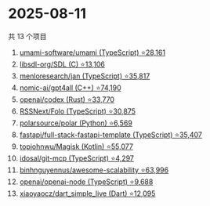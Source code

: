 # 2025-08-11

共 13 个项目

<!-- BEGIN GITHUB -->
<!-- 最后更新时间 2025-08-11 02:12:03 +0800 -->
1. [umami-software/umami (TypeScript) ⭐28,161](https://github.com/umami-software/umami)
1. [libsdl-org/SDL (C) ⭐13,106](https://github.com/libsdl-org/SDL)
1. [menloresearch/jan (TypeScript) ⭐35,817](https://github.com/menloresearch/jan)
1. [nomic-ai/gpt4all (C++) ⭐74,190](https://github.com/nomic-ai/gpt4all)
1. [openai/codex (Rust) ⭐33,770](https://github.com/openai/codex)
1. [RSSNext/Folo (TypeScript) ⭐30,875](https://github.com/RSSNext/Folo)
1. [polarsource/polar (Python) ⭐6,569](https://github.com/polarsource/polar)
1. [fastapi/full-stack-fastapi-template (TypeScript) ⭐35,407](https://github.com/fastapi/full-stack-fastapi-template)
1. [topjohnwu/Magisk (Kotlin) ⭐55,077](https://github.com/topjohnwu/Magisk)
1. [idosal/git-mcp (TypeScript) ⭐4,297](https://github.com/idosal/git-mcp)
1. [binhnguyennus/awesome-scalability ⭐63,996](https://github.com/binhnguyennus/awesome-scalability)
1. [openai/openai-node (TypeScript) ⭐9,688](https://github.com/openai/openai-node)
1. [xiaoyaocz/dart_simple_live (Dart) ⭐12,095](https://github.com/xiaoyaocz/dart_simple_live)
<!-- END GITHUB -->
